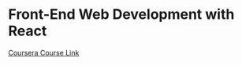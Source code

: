 # Front-End Web Development with React
[Coursera Course Link](https://www.coursera.org/learn/front-end-react/lecture/l2fQJ/node-js-and-npm)





